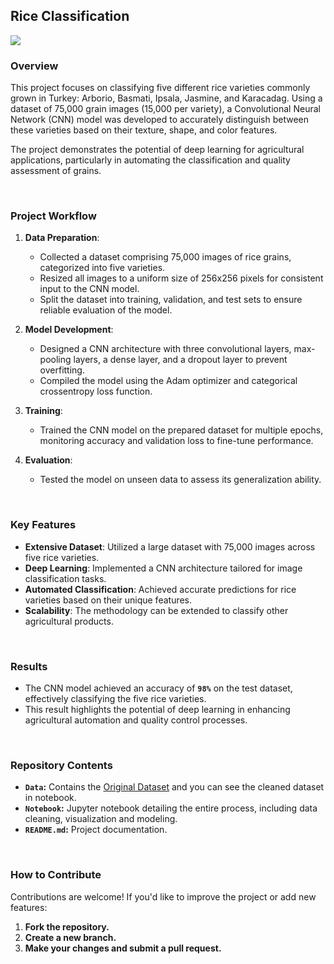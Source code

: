 ## Rice Classification
[![](Image.jpg)](https://unsplash.com/photos/aerial-view-photography-of-rice-crops-during-daytime-cusz0Bg-5mQ)

### Overview
This project focuses on classifying five different rice varieties commonly grown in Turkey: Arborio, Basmati, Ipsala, Jasmine, and Karacadag. Using a dataset of 75,000 grain images (15,000 per variety), a Convolutional Neural Network (CNN) model was developed to accurately distinguish between these varieties based on their texture, shape, and color features.  

The project demonstrates the potential of deep learning for agricultural applications, particularly in automating the classification and quality assessment of grains.  

<br>

### **Project Workflow**  
1. **Data Preparation**:  
   - Collected a dataset comprising 75,000 images of rice grains, categorized into five varieties.  
   - Resized all images to a uniform size of 256x256 pixels for consistent input to the CNN model.  
   - Split the dataset into training, validation, and test sets to ensure reliable evaluation of the model.  

2. **Model Development**:  
   - Designed a CNN architecture with three convolutional layers, max-pooling layers, a dense layer, and a dropout layer to prevent overfitting.  
   - Compiled the model using the Adam optimizer and categorical crossentropy loss function.  

3. **Training**:  
   - Trained the CNN model on the prepared dataset for multiple epochs, monitoring accuracy and validation loss to fine-tune performance.  

4. **Evaluation**:  
   - Tested the model on unseen data to assess its generalization ability.  

<br>

### **Key Features**  
- **Extensive Dataset**: Utilized a large dataset with 75,000 images across five rice varieties.  
- **Deep Learning**: Implemented a CNN architecture tailored for image classification tasks.  
- **Automated Classification**: Achieved accurate predictions for rice varieties based on their unique features.  
- **Scalability**: The methodology can be extended to classify other agricultural products.  

<br>

### **Results**  
- The CNN model achieved an accuracy of **`98%`** on the test dataset, effectively classifying the five rice varieties.  
- This result highlights the potential of deep learning in enhancing agricultural automation and quality control processes.  

<br>

### Repository Contents

- **`Data`:** Contains the [Original Dataset](https://www.kaggle.com/datasets/muratkokludataset/rice-image-dataset/data) and you can see the cleaned dataset in notebook.
- **`Notebook`:** Jupyter notebook detailing the entire process, including data cleaning, visualization and modeling.
- **`README.md`:** Project documentation.

<br>

### How to Contribute
Contributions are welcome! If you'd like to improve the project or add new features:

1. **Fork the repository.**
2. **Create a new branch.**
3. **Make your changes and submit a pull request.**
